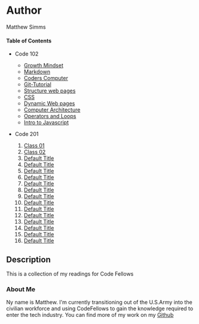 # Author
Matthew Simms

#### Table of Contents
- Code 102
    * [Growth Mindset](/102-reading-notes/Growth-Mindset.md)
    * [Markdown](/102-reading-notes/markdown.md)
    * [Coders Computer](/102-reading-notes/coders-computer.md)
    * [Git-Tutorial](/102-reading-notes/Git_Tutorial.md)
    * [Structure web pages](/102-reading-notes/Structure_webpages.md)
    * [CSS](/102-reading-notes/CSS.md)
    * [Dynamic Web pages](/102-reading-notes/DynamicJavascript.md)
    * [Computer Architecture](/102-reading-notes/ComputerArch.md)
    * [Operators and Loops](/102-reading-notes/OperatorsLoops.md)
    * [Intro to Javascript](/102-reading-notes/Introjavascript.md)

- Code 201
    1. [Class 01](/201-reading-notes/class-01.md)
    1. [Class 02](/201-reading-notes/class-02.md)
    1. [Default Title](Changethiswhenthetimecomes)
    1. [Default Title](Changethiswhenthetimecomes)
    1. [Default Title](Changethiswhenthetimecomes)
    1. [Default Title](Changethiswhenthetimecomes)
    1. [Default Title](Changethiswhenthetimecomes)
    1. [Default Title](Changethiswhenthetimecomes)
    1. [Default Title](Changethiswhenthetimecomes)
    1. [Default Title](Changethiswhenthetimecomes)
    1. [Default Title](Changethiswhenthetimecomes)
    1. [Default Title](Changethiswhenthetimecomes)
    1. [Default Title](Changethiswhenthetimecomes)
    1. [Default Title](Changethiswhenthetimecomes)
    1. [Default Title](Changethiswhenthetimecomes)
    1. [Default Title](Changethiswhenthetimecomes)
## Description
This is a collection of my readings for Code Fellows

### About Me
Ny name is Matthew. I'm currently transitioning out of the U.S.Army into the civilian workforce and using CodeFellows to gain the knowledge required to enter the tech industry. You can find more of my work on my [Github](https://github.com/mparkersimms)




  

